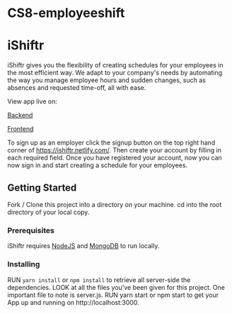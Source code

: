 # CS8-employeeshift
# iShiftr

iShiftr gives you the flexibility of creating schedules for your employees in the most efficient way. We adapt to your company's needs by automating the way you manage employee hours and sudden changes, such as absences and requested time-off, all with ease. 

View app live on:

[Backend](https://ishiftr-db.herokuapp.com/ "Backend")

[Frontend](https://ishiftr.netlify.com/ "Frontend")

To sign up as an employer click the signup button on the top right hand corner of https://ishiftr.netlify.com/. Then create your account by filling in each required field. Once you have registered your account, now you can now sign in and start creating a schedule for your employees.

## Getting Started
Fork / Clone this project into a directory on your machine.
cd into the root directory of your local copy.  

### Prerequisites
iShiftr requires [NodeJS](https://nodejs.org/en/ "NodeJS") and [MongoDB](https://www.mongodb.com/ "MongoDB") to run locally.


### Installing 
RUN ```yarn install```
or
```npm install```
to retrieve all server-side the dependencies.
LOOK at all the files you've been given for this project. One important file to note is server.js. 
RUN yarn start or npm start to get your App up and running on http://localhost:3000.